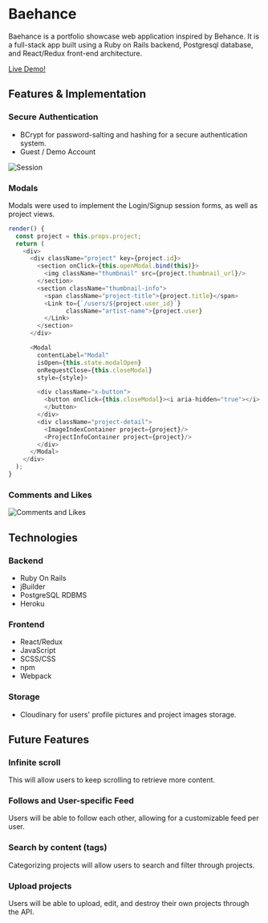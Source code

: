 # Baehance

Baehance is a portfolio showcase web application inspired by Behance. It is a full-stack app built using a Ruby on Rails backend, Postgresql database, and React/Redux front-end architecture.

[Live Demo!][heroku]

[heroku]: https://baehance.herokuapp.com/


## Features & Implementation

### Secure Authentication
* BCrypt for password-salting and hashing for a secure authentication system.
* Guest / Demo Account

![Session](http://g.recordit.co/DTgAZHML7h.gif)

### Modals

Modals were used to implement the Login/Signup session forms, as well as project views.

```javascript
render() {
  const project = this.props.project;
  return (
    <div>
      <div className="project" key={project.id}>
        <section onClick={this.openModal.bind(this)}>
          <img className="thumbnail" src={project.thumbnail_url}/>
        </section>
        <section className="thumbnail-info">
          <span className="project-title">{project.title}</span>
          <Link to={`/users/${project.user_id}`}
                className="artist-name">{project.user}
          </Link>
        </section>
      </div>

      <Modal
        contentLabel="Modal"
        isOpen={this.state.modalOpen}
        onRequestClose={this.closeModal}
        style={style}>

        <div className="x-button">
          <button onClick={this.closeModal}><i aria-hidden="true"></i>
          </button>
        </div>
        <div className="project-detail">
          <ImageIndexContainer project={project}/>
          <ProjectInfoContainer project={project}/>
        </div>
      </Modal>
    </div>
  );
}
```

### Comments and Likes

![Comments and Likes](http://g.recordit.co/aHuEZPU54l.gif)

## Technologies

### Backend
* Ruby On Rails
* jBuilder
* PostgreSQL RDBMS
* Heroku

### Frontend
* React/Redux
* JavaScript
* SCSS/CSS
* npm
* Webpack

### Storage
* Cloudinary for users' profile pictures and project images storage.


## Future Features

### Infinite scroll

This will allow users to keep scrolling to retrieve more content.

### Follows and User-specific Feed

Users will be able to follow each other, allowing for a customizable feed per user.

### Search by content (tags)

Categorizing projects will allow users to search and filter through projects.

### Upload projects

Users will be able to upload, edit, and destroy their own projects through the API.
